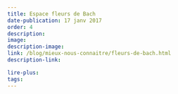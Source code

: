 ```yaml
---
title: Espace fleurs de Bach
date-publication: 17 janv 2017
order: 4
description: 
image:
description-image:
link: /blog/mieux-nous-connaitre/fleurs-de-bach.html
description-link:

lire-plus: 
tags: 
---
```

